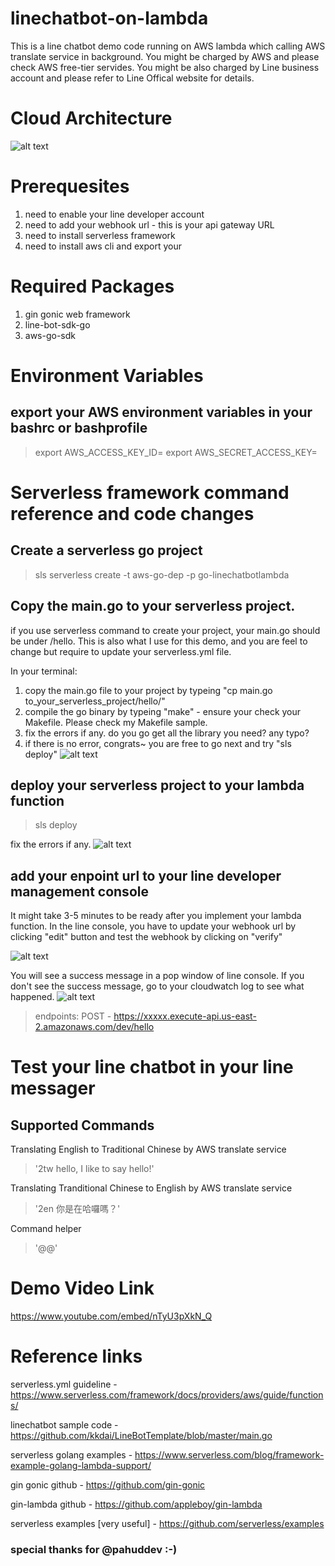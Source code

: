 # linechatbot-on-lambda
This is a line chatbot demo code running on AWS lambda which calling AWS translate service in background.  You might be charged by AWS and please check AWS free-tier servides. You might be also charged by Line business account and please refer to Line Offical website for details.

# Cloud Architecture

![alt text](https://github.com/webbhlin/linechatbot-on-lambda/blob/master/img/3.png "Serverless Line ChatBot")


# Prerequesites
1. need to enable your line developer account
2. need to add your webhook url - this is your api gateway URL
3. need to install serverless framework 
4. need to install aws cli and export your 

# Required Packages
1. gin gonic web framework
2. line-bot-sdk-go
3. aws-go-sdk

# Environment Variables
## export your AWS environment variables in your bashrc or bashprofile 
> export AWS_ACCESS_KEY_ID=<your access key>
> export AWS_SECRET_ACCESS_KEY=<your secret key>

# Serverless framework command reference and code changes
## Create a serverless go project
> sls serverless create -t aws-go-dep -p go-linechatbotlambda

## Copy the main.go to your serverless project.
if you use serverless command to create your project, your main.go should be under /hello.  This is also what I use for this demo, and you are feel to change but require to update your serverless.yml file.

In your terminal:
1. copy the main.go file to your project by typeing "cp main.go to_your_serverless_project/hello/"
2. compile the go binary by typeing "make" - ensure your check your Makefile. Please check my Makefile sample.
3. fix the errors if any.  do you go get all the library you need? any typo? 
4. if there is no error, congrats~ you are free to go next and try "sls deploy"
![alt text](https://github.com/webbhlin/linechatbot-on-lambda/blob/master/img/makefile_sample.png "make file")

## deploy your serverless project to your lambda function
> sls deploy

fix the errors if any. 
![alt text](https://github.com/webbhlin/linechatbot-on-lambda/blob/master/img/sls_deploy.png "sls deploy")


## add your enpoint url to your line developer management console
It might take 3-5 minutes to be ready after you implement your lambda function.  In the line console, you have to update your webhook url by clicking "edit" button and test the webhook by clicking on "verify"

![alt text](https://github.com/webbhlin/linechatbot-on-lambda/blob/master/img/webhook_line_console.png "line console")


You will see a success message in a pop window of line console.  If you don't see the success message, go to your cloudwatch log to see what happened.
![alt text](https://github.com/webbhlin/linechatbot-on-lambda/blob/master/img/cloudwatch_log.png "cloudwatch log")


> endpoints:
>   POST - https://xxxxx.execute-api.us-east-2.amazonaws.com/dev/hello

# Test your line chatbot in your line messager
## Supported Commands
Translating English to Traditional Chinese by AWS translate service
> '2tw hello, I like to say hello!'

Translating Tranditional Chinese to English by AWS translate service
> '2en 你是在哈囉嗎？'

Command helper
> '@@' 

# Demo Video Link
https://www.youtube.com/embed/nTyU3pXkN_Q


# Reference links

serverless.yml guideline - https://www.serverless.com/framework/docs/providers/aws/guide/functions/

linechatbot sample code - https://github.com/kkdai/LineBotTemplate/blob/master/main.go

serverless golang examples - https://www.serverless.com/blog/framework-example-golang-lambda-support/

gin gonic github - https://github.com/gin-gonic

gin-lambda github - https://github.com/appleboy/gin-lambda

serverless examples [very useful]  - https://github.com/serverless/examples

### special thanks for @pahuddev :-) 
